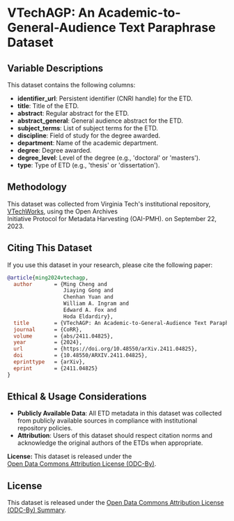 # VTechAGP: An Academic-to-General-Audience Text Paraphrase Dataset

## Variable Descriptions
This dataset contains the following columns:

- **identifier_url**: Persistent identifier (CNRI handle) for the ETD.  
- **title**: Title of the ETD.  
- **abstract**: Regular abstract for the ETD.  
- **abstract_general**: General audience abstract for the ETD.  
- **subject_terms**: List of subject terms for the ETD.  
- **discipline**: Field of study for the degree awarded.  
- **department**: Name of the academic department.  
- **degree**: Degree awarded.  
- **degree_level**: Level of the degree (e.g., 'doctoral' or 'masters').  
- **type**: Type of ETD (e.g., 'thesis' or 'dissertation').  

## Methodology
This dataset was collected from Virginia Tech's institutional repository,  
[VTechWorks](https://vtechworks.lib.vt.edu/), using the Open Archives  
Initiative Protocol for Metadata Harvesting (OAI-PMH). on September 22, 2023.

## Citing This Dataset
If you use this dataset in your research, please cite the following paper:  

```bibtex
@article{ming2024vtechagp,
  author       = {Ming Cheng and
                  Jiaying Gong and
                  Chenhan Yuan and
                  William A. Ingram and
                  Edward A. Fox and
                  Hoda Eldardiry},
  title        = {VTechAGP: An Academic-to-General-Audience Text Paraphrase Dataset and Benchmark Models},
  journal      = {CoRR},
  volume       = {abs/2411.04825},
  year         = {2024},
  url          = {https://doi.org/10.48550/arXiv.2411.04825},
  doi          = {10.48550/ARXIV.2411.04825},
  eprinttype   = {arXiv},
  eprint       = {2411.04825}
}
```

## Ethical & Usage Considerations
- **Publicly Available Data**: All ETD metadata in this dataset was collected from publicly available sources in compliance with institutional repository policies.  
- **Attribution**: Users of this dataset should respect citation norms and acknowledge the original authors of the ETDs when appropriate.  

**License:** This dataset is released under the  
[Open Data Commons Attribution License (ODC-By)](https://opendatacommons.org/licenses/by/summary/).

## License
This dataset is released under the [Open Data Commons Attribution License (ODC-By) Summary](https://opendatacommons.org/licenses/by/summary/).